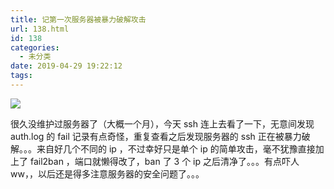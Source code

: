 ```yaml
---
title: 记第一次服务器被暴力破解攻击
url: 138.html
id: 138
categories:
  - 未分类
date: 2019-04-29 19:22:12
tags:
---
```


![](/img/post/IMG_0324.png)

很久没维护过服务器了（大概一个月），今天 ssh 连上去看了一下，无意间发现 auth.log 的 fail 记录有点奇怪，重复查看之后发现服务器的 ssh 正在被暴力破解。。。来自好几个不同的 ip ，不过幸好只是单个 ip 的简单攻击，毫不犹豫直接加上了 fail2ban ，端口就懒得改了，ban 了 3 个 ip 之后清净了。。。有点吓人 ww，，以后还是得多注意服务器的安全问题了。。。
